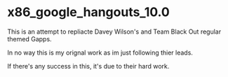 # x86_google_hangouts_10.0

This is an attempt to repliacte Davey Wilson's and Team Black Out regular themed Gapps.

In no way this is my orignal work as im just following thier leads.

If there's any success in this, it's due to their hard work. 
